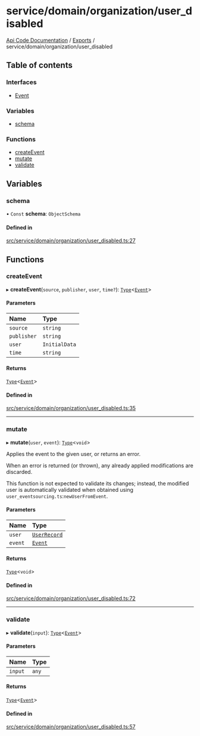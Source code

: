 # service/domain/organization/user\_disabled
 
[Api Code Documentation](../README.md) / [Exports](../modules.md) / service/domain/organization/user\_disabled

## Table of contents

### Interfaces

- [Event](../interfaces/service_domain_organization_user_disabled.Event.md)

### Variables

- [schema](service_domain_organization_user_disabled.md#schema)

### Functions

- [createEvent](service_domain_organization_user_disabled.md#createevent)
- [mutate](service_domain_organization_user_disabled.md#mutate)
- [validate](service_domain_organization_user_disabled.md#validate)

## Variables

### schema

• `Const` **schema**: `ObjectSchema`

#### Defined in

[src/service/domain/organization/user_disabled.ts:27](https://github.com/openkfw/TruBudget/blob/b9aaff0/api/src/service/domain/organization/user_disabled.ts#L27)

## Functions

### createEvent

▸ **createEvent**(`source`, `publisher`, `user`, `time?`): [`Type`](result.md#type)<[`Event`](../interfaces/service_domain_organization_user_disabled.Event.md)\>

#### Parameters

| Name | Type |
| :------ | :------ |
| `source` | `string` |
| `publisher` | `string` |
| `user` | `InitialData` |
| `time` | `string` |

#### Returns

[`Type`](result.md#type)<[`Event`](../interfaces/service_domain_organization_user_disabled.Event.md)\>

#### Defined in

[src/service/domain/organization/user_disabled.ts:35](https://github.com/openkfw/TruBudget/blob/b9aaff0/api/src/service/domain/organization/user_disabled.ts#L35)

___

### mutate

▸ **mutate**(`user`, `event`): [`Type`](result.md#type)<`void`\>

Applies the event to the given user, or returns an error.

When an error is returned (or thrown), any already applied modifications are
discarded.

This function is not expected to validate its changes; instead, the modified user
is automatically validated when obtained using
`user_eventsourcing.ts`:`newUserFromEvent`.

#### Parameters

| Name | Type |
| :------ | :------ |
| `user` | [`UserRecord`](../interfaces/service_domain_organization_user_record.UserRecord.md) |
| `event` | [`Event`](../interfaces/service_domain_organization_user_disabled.Event.md) |

#### Returns

[`Type`](result.md#type)<`void`\>

#### Defined in

[src/service/domain/organization/user_disabled.ts:72](https://github.com/openkfw/TruBudget/blob/b9aaff0/api/src/service/domain/organization/user_disabled.ts#L72)

___

### validate

▸ **validate**(`input`): [`Type`](result.md#type)<[`Event`](../interfaces/service_domain_organization_user_disabled.Event.md)\>

#### Parameters

| Name | Type |
| :------ | :------ |
| `input` | `any` |

#### Returns

[`Type`](result.md#type)<[`Event`](../interfaces/service_domain_organization_user_disabled.Event.md)\>

#### Defined in

[src/service/domain/organization/user_disabled.ts:57](https://github.com/openkfw/TruBudget/blob/b9aaff0/api/src/service/domain/organization/user_disabled.ts#L57)
